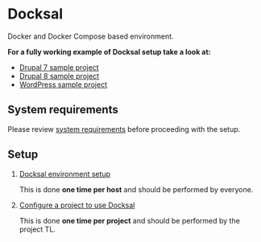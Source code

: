 # Docksal

Docker and Docker Compose based environment.

**For a fully working example of Docksal setup take a look at:**

- [Drupal 7 sample project](https://github.com/docksal/drupal7)
- [Drupal 8 sample project](https://github.com/docksal/drupal8)
- [WordPress sample project](https://github.com/docksal/wordpress)

## System requirements

Please review [system requirements](system-requirements.md) before proceeding with the setup.

<a name="setup"></a>
## Setup

1. [Docksal environment setup](env-setup.md)

    This is done **one time per host** and should be performed by everyone.

2. [Configure a project to use Docksal](project-setup.md)

    This is done **one time per project** and should be performed by the project TL.  
